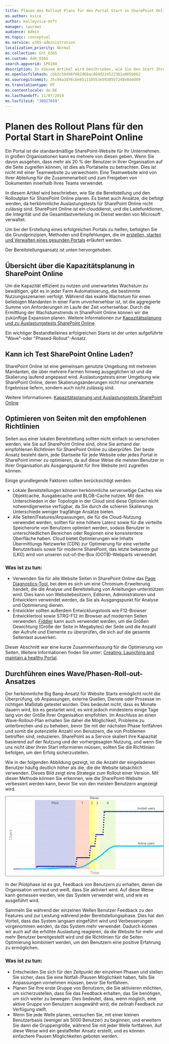 ```yaml
---
title: Planen des Rollout Plans für den Portal Start in SharePoint Online
ms.author: kvice
author: kelleyvice-msft
manager: laurawi
audience: Admin
ms.topic: conceptual
ms.service: o365-administration
localization_priority: Normal
ms.collection: Ent_O365
ms.custom: Adm_O365
search.appverid: SPO160
description: In diesem Artikel wird beschrieben, wie Sie den Start Ihres Portals in SharePoint Online planen und welche Schritte Sie für einen erfolgreichen Start ausführen können.
ms.openlocfilehash: cbb2c58498f682d68ac464d224522361a085b062
ms.sourcegitcommit: 35c04a3d76cbe851110553e5930557248e8d4d89
ms.translationtype: MT
ms.contentlocale: de-DE
ms.lasthandoff: 11/07/2019
ms.locfileid: "38027659"
---
```

# <a name="planning-your-portal-launch-roll-out-plan-in-sharepoint-online"></a>Planen des Rollout Plans für den Portal Start in SharePoint Online
Ein Portal ist die standardmäßige SharePoint-Website für Ihr Unternehmen. in großen Organisationen kann es mehrere von diesen geben. Wenn Sie davon ausgehen, dass mehr als 20 % der Benutzer in Ihrer Organisation auf die Seite zugreifen können, ist dies als Portalseite zu betrachten. Dies ist nicht mit einer Teamwebsite zu verwechseln. Eine Teamwebsite wird von Ihrer Abteilung für die Zusammenarbeit und zum Freigeben von Dokumenten innerhalb Ihres Teams verwendet.

In diesem Artikel wird beschrieben, wie Sie die Bereitstellung und den Rolloutplan für SharePoint Online planen. Es bietet auch Ansätze, die befolgt werden, da herkömmliche Auslastungstests für SharePoint Online nicht zulässig sind. SharePoint Online ist ein clouddienst, und die Ladefunktionen, die Integrität und die Gesamtlastverteilung im Dienst werden von Microsoft verwaltet.

Um bei der Erstellung eines erfolgreichen Portals zu helfen, befolgten Sie die Grundprinzipien, Methoden und Empfehlungen, die im [erstellen, starten und Verwalten eines gesunden Portals](https://go.microsoft.com/fwlink/?linkid=2105838) erläutert werden. 

Der Bereitstellungsansatz ist unten hervorgehoben.

## <a name="overview-of-capacity-planning-in-sharepoint-online"></a>Übersicht über die Kapazitätsplanung in SharePoint Online
Um die Kapazität effizient zu nutzen und unerwartetes Wachstum zu bewältigen, gibt es in jeder Farm Automatisierung, die bestimmte Nutzungsszenarien verfolgt. Während das exakte Wachstum für einen beliebigen Mandanten in einer Farm unvorhersehbar ist, ist die aggregierte Summe von Anforderungen im Laufe der Zeit vorhersehbar. Durch die Ermittlung der Wachstumstrends in SharePoint Online können wir die zukünftige Expansion planen. Weitere Informationen zur [Kapazitätsplanung und zu Auslastungstests SharePoint Online](https://docs.microsoft.com/office365/enterprise/capacity-planning-and-load-testing-sharepoint-online).

Ein wichtiger Bestandteileines erfolgreichen Starts ist der unten aufgeführte "Wave"-oder "Phased-Rollout"-Ansatz. 

## <a name="can-i-load-test-sharepoint-online"></a>Kann ich Test SharePoint Online Laden?
SharePoint Online ist eine gemeinsam genutzte Umgebung mit mehreren Mandanten, die über mehrere Farmen hinweg ausgeglichen ist und die Skalierung laufend angepasst wird. Auslastungstests einer Umgebung wie SharePoint Online, deren Skalierungsänderungen nicht nur unerwartete Ergebnisse liefern, sondern auch nicht zulässig sind. 

Weitere Informationen: [Kapazitätsplanung und Auslastungstests SharePoint Online](https://docs.microsoft.com/office365/enterprise/capacity-planning-and-load-testing-sharepoint-online)

## <a name="optimize-pages-by-following-recommended-guidelines"></a>Optimieren von Seiten mit den empfohlenen Richtlinien
Seiten aus einer lokalen Bereitstellung sollten nicht einfach so verschoben werden, wie Sie auf SharePoint Online sind, ohne Sie anhand der empfohlenen Richtlinien für SharePoint Online zu überprüfen. Der beste Ansatz besteht darin, jede Startseite für jede Website oder jedes Portal in SharePoint immer zu optimieren, da auf diese Weise die meisten Benutzer in Ihrer Organisation als Ausgangspunkt für Ihre Website (en) zugreifen können.

Einige grundlegende Faktoren sollten berücksichtigt werden:
- Lokale Bereitstellungen können herkömmliche serverseitige Caches wie Objektcache, Ausgabecache und BLOB-Cache nutzen. Mit den Unterschieden in der Topologie in der Cloud sind diese Optionen nicht notwendigerweise verfügbar, da Sie durch die schieren Skalierungs Unterschiede weniger tragfähige Ansätze bieten.
- Alle Seiten/Features/Anpassungen, die für die Cloud-Nutzung verwendet werden, sollten für eine höhere Latenz sowie für die verteilte Speicherorte von Benutzern optimiert werden, sodass Benutzer in unterschiedlichen Bereichen oder Regionen eine konsistentere Oberfläche haben. Cloud bietet Optimierungen wie Inhalts Übermittlungs Netzwerke (CDN) zur Optimierung für eine verteilte Benutzerbasis sowie für moderne SharePoint, das letzte bekannte gut (LKG) wird von unseren out-of-the-Box (OOTB)-Webparts verwendet.

### <a name="what-to-do"></a>Was ist zu tun:
 - Verwenden Sie für alle Website Seiten in SharePoint Online das [Page Diagnostics-Tool](https://aka.ms/perftool), bei dem es sich um eine Chromium-Erweiterung handelt, die die Analyse und Bereitstellung von Anleitungen unterstützen wird. Dies kann von Websitebesitzern, Editoren, Administratoren und Entwicklern verwendet werden, da Sie als Ausgangspunkt für Analyse und Optimierung dienen.
 - Entwickler sollten außerdem Entwicklungstools wie F12-Browser Entwicklertool sowie STRG-F12 im Browser auf modernen Seiten verwenden. [Fiddler](https://www.telerik.com/download/fiddler) kann auch verwendet werden, um die Größen Gewichtung (Größe der Seite in Megabytes) der Seite und die Anzahl der Aufrufe und Elemente zu überprüfen, die sich auf die gesamte Seitenlast auswirken. 

Dieser Abschnitt war eine kurze Zusammenfassung für die Optimierung von Seiten.  Weitere Informationen finden Sie unter: [Creating, Launching and maintain a healthy Portal](https://go.microsoft.com/fwlink/?linkid=2105838).

## <a name="follow-a-wave--phased-roll-out-approach"></a>Durchführen eines Wave/Phasen-Roll-out-Ansatzes
Der herkömmliche Big Bang-Ansatz für Website Starts ermöglicht nicht die Überprüfung, ob Anpassungen, externe Quellen, Dienste oder Prozesse im richtigen Maßstab getestet wurden. Dies bedeutet nicht, dass es Monate dauern wird, bis es gestartet wird, es wird jedoch mindestens einige Tage lang von der Größe Ihrer Organisation empfohlen. Im Anschluss an einen Wave-Rollout-Plan erhalten Sie daher die Möglichkeit, Probleme zu unterbrechen und zu beheben, bevor Sie mit der nächsten Phase fortfahren und somit die potenzielle Anzahl von Benutzern, die von Problemen betroffen sind, reduzieren. SharePoint as a Service skaliert ihre Kapazität basierend auf der Nutzung und der vorhergesagten Nutzung, und wenn Sie uns nicht über Ihren Start informieren müssen, sollten Sie die Richtlinien befolgen, um den Erfolg sicherzustellen.
  
Wie in der folgenden Abbildung gezeigt, ist die Anzahl der eingeladenen Benutzer häufig deutlich höher als die, die die Website tatsächlich verwenden. Dieses Bild zeigt eine Strategie zum Rollout einer Version. Mit dieser Methode können Sie erkennen, wie die SharePoint-Website verbessert werden kann, bevor Sie von den meisten Benutzern angezeigt wird.
  
![Diagramm mit eingeladenen und aktiven Benutzern](media/0bc14a20-9420-4986-b9b9-fbcd2c6e0fb9.png)
  
In der Pilotphase ist es gut, Feedback von Benutzern zu erhalten, denen die Organisation vertraut und weiß, dass Sie aktiviert wird. Auf diese Weise kann gemessen werden, wie das System verwendet wird, und wie es ausgeführt wird.
  
Sammeln Sie während der einzelnen Wellen Benutzer Feedback zu den Features und zur Leistung während jeder Bereitstellungsphase. Dies hat den Vorteil, dass das System langsam eingeführt wird und Verbesserungen vorgenommen werden, da das System mehr verwendet. Dadurch können wir auch auf die erhöhte Auslastung reagieren, da die Website für mehr und mehr Benutzer bereitgestellt wird und die Richtlinien für die Seiten Optimierung kombiniert werden, um den Benutzern eine positive Erfahrung zu ermöglichen.

### <a name="what-to-do"></a>Was ist zu tun:
- Entscheiden Sie sich für den Zeitpunkt der einzelnen Phasen und stellen Sie sicher, dass Sie eine Notfall-/Pausen Möglichkeit haben, falls Sie Anpassungen vornehmen müssen, bevor Sie fortfahren.
- Planen Sie Ihre erste Gruppe von Benutzern, die Sie aktivieren möchten, um sicherzustellen, dass Sie das Feedback erhalten, das Sie benötigen, um sich weiter zu bewegen. Dies bedeutet, dass, wenn möglich, eine aktive Gruppe von Benutzern ausgewählt wird, die zeitnah Feedback zur Verfügung stellt.
- Wenn Sie jede Welle planen, versuchen Sie, mit einer kleinen Benutzerbasis (weniger als 5000 Benutzer) zu beginnen, und erweitern Sie dann die Gruppengröße, während Sie mit jeder Welle fortfahren. Auf diese Weise wird ein gestaffelter Ansatz erstellt, und es können einfachere Pausen Möglichkeiten geboten werden.
